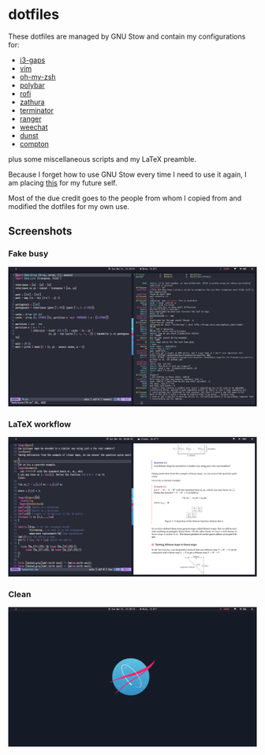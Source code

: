 # dotfiles

These dotfiles are managed by GNU Stow and contain my configurations for:
- [i3-gaps](https://github.com/Airblader/i3)
- [vim](https://www.vim.org/)
- [oh-my-zsh](https://github.com/ohmyzsh/ohmyzsh)
- [polybar](https://github.com/polybar/polybar)
- [rofi](https://github.com/davatorium/rofi)
- [zathura](https://pwmt.org/projects/zathura/)
- [terminator](https://wiki.archlinux.org/index.php/Terminator)
- [ranger](https://github.com/ranger/ranger)
- [weechat](https://weechat.org/)
- [dunst](https://github.com/dunst-project/dunst)
- [compton](https://github.com/chjj/compton)

plus some miscellaneous scripts and my LaTeX preamble.

Because I forget how to use GNU Stow every time I need to use it again, I am placing [this](https://alexpearce.me/2016/02/managing-dotfiles-with-stow/) for my future self.

Most of the due credit goes to the people from whom I copied from and modified the dotfiles for my own use.
## Screenshots

### Fake busy
![](screen.png)

### LaTeX workflow
![](texing.png)

### Clean
![](clean.png)
